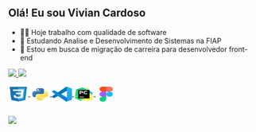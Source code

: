 ##  Olá! Eu sou Vivian Cardoso
- 👩‍💻 Hoje trabalho com qualidade de software
- 🌱 Estudando Analise e Desenvolvimento de Sistemas na FIAP
- 🤝 Estou em busca de migração de carreira para desenvolvedor front-end
<div>
  <a href="https://github.com/vivian-cardoso">
  <img height="160em" src="https://github-readme-stats-sigma-five.vercel.app/api?username=vivian-cardoso&show_icons=true&theme=dracula&include_all_commits=true&count_private=true"/>
  <img height="85em" src="https://github-readme-stats-sigma-five.vercel.app/api/top-langs/?username=vivian-cardoso&layout=compact&langs_acount=16&theme=dracula"/>
<div>
  
<div style="display: inline_block"><br>
  <img align="center" alt="Vivi-CSS" height="30" width="40" src="https://raw.githubusercontent.com/devicons/devicon/master/icons/css3/css3-original.svg">
  <img align="center" alt="Vivi-Python" height="30" width="40" src="https://raw.githubusercontent.com/devicons/devicon/master/icons/python/python-original.svg">
  <img align="center" alt="Vivi-VSCode" height="30" width="40" src="https://raw.githubusercontent.com/devicons/devicon/master/icons/vscode/vscode-original.svg">
  <img align="center" alt="Vivi-Pycharm" height="30" width="40" src="https://raw.githubusercontent.com/devicons/devicon/master/icons/pycharm/pycharm-original.svg">
  <img align="center" alt="Vivi-Figma" height="30" width="40" src="https://raw.githubusercontent.com/devicons/devicon/master/icons/figma/figma-original.svg">
</div>

##

<div>
<a href="https://www.linkedin.com/in/vivian-cardoso-costa-12b713141" target="_blank"><img src="https://img.shields.io/badge/-LinkedIn -%230077B5?style=for-the-badge&logo=linkedin&logoColor=white" target="_blank"></a>
</div>
